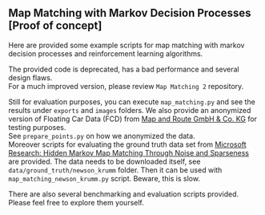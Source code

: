 ## Map Matching with Markov Decision Processes \[Proof of concept\]

Here are provided some example scripts for map matching with markov decision processes and reinforcement learning
algorithms.

The provided code is deprecated, has a bad performance and several design flaws. \
For a much improved version, please review `Map Matching 2` repository.

Still for evaluation purposes, you can execute `map_matching.py` and see the results under `exports` and `images`
folders. We also provide an anonymized version of Floating Car Data (FCD)
from [Map and Route GmbH & Co. KG](https://www.mapandroute.de/) for testing purposes. \
See `prepare_points.py` on how we anonymized the data. \
Moreover scripts for evaluating the ground truth data set from
[Microsoft Research: Hidden Markov Map Matching Through Noise and Sparseness](https://www.microsoft.com/en-us/research/publication/hidden-markov-map-matching-noise-sparseness/)
are provided. The data needs to be downloaded itself, see `data/ground_truth/newson_krumm` folder. Then it can be used
with `map_matching_newson_krumm.py` script. Beware, this is slow.

There are also several benchmarking and evaluation scripts provided. \
Please feel free to explore them yourself.

